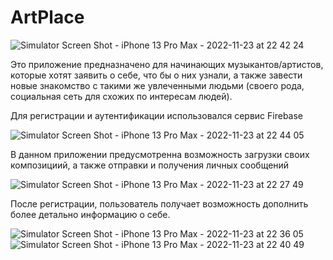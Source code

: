 # ArtPlace

![Simulator Screen Shot - iPhone 13 Pro Max - 2022-11-23 at 22 42 24](https://user-images.githubusercontent.com/109245396/203635076-91cc4a22-9380-48c2-bccf-6a86a2be56ef.png)

Это приложение предназначено для начинающих музыкантов/артистов, которые хотят заявить о себе, что бы о них узнали, а также завести новые знакомство с такими же увлеченными людьми (своего рода, социальная сеть для схожих по интересам людей).  

Для регистрации и аутентификации использовался сервис Firebase

![Simulator Screen Shot - iPhone 13 Pro Max - 2022-11-23 at 22 44 05](https://user-images.githubusercontent.com/109245396/203635366-bc5d35b2-0f40-477a-b103-afce22bc7de6.png)

В данном приложении предусмотренна возможность загрузки своих композициий, а также отправки и получения личных сообщений

![Simulator Screen Shot - iPhone 13 Pro Max - 2022-11-23 at 22 27 49](https://user-images.githubusercontent.com/109245396/203634877-79e32d71-7d9b-4fd3-842e-432cab6e8490.png)

После регистрации, пользователь получает возможность дополнить более детально информацию о себе.

![Simulator Screen Shot - iPhone 13 Pro Max - 2022-11-23 at 22 36 05](https://user-images.githubusercontent.com/109245396/203636102-19cf5be9-c70a-4dd5-bad5-56cb573e0bf0.png)
![Simulator Screen Shot - iPhone 13 Pro Max - 2022-11-23 at 22 40 49](https://user-images.githubusercontent.com/109245396/203636114-83747e11-a36a-423a-baf3-e36407090496.png)
